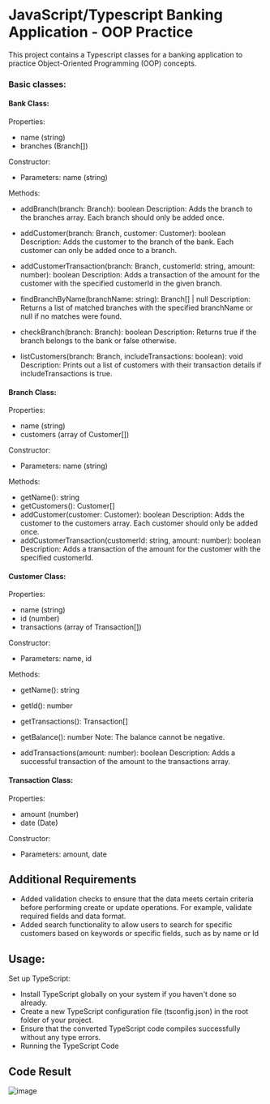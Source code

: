 # JavaScript/Typescript Banking Application - OOP Practice

This project contains a Typescript classes for a banking application to practice Object-Oriented Programming (OOP) concepts.

### Basic classes:

#### Bank Class:

Properties:
- name (string)
- branches (Branch[])

Constructor:
- Parameters: name (string)

Methods:
- addBranch(branch: Branch): boolean
  Description: Adds the branch to the branches array. Each branch should only be added once.
  
- addCustomer(branch: Branch, customer: Customer): boolean
  Description: Adds the customer to the branch of the bank. Each customer can only be added once to a branch.
  
- addCustomerTransaction(branch: Branch, customerId: string, amount: number): boolean
  Description: Adds a transaction of the amount for the customer with the specified customerId in the given branch.
  
- findBranchByName(branchName: string): Branch[] | null
  Description: Returns a list of matched branches with the specified branchName or null if no matches were found.
  
- checkBranch(branch: Branch): boolean
  Description: Returns true if the branch belongs to the bank or false otherwise.
  
- listCustomers(branch: Branch, includeTransactions: boolean): void
  Description: Prints out a list of customers with their transaction details if includeTransactions is true.

#### Branch Class:

Properties:
- name (string)
- customers (array of Customer[])

Constructor:
- Parameters: name (string)

Methods:
- getName(): string
- getCustomers(): Customer[]
- addCustomer(customer: Customer): boolean
  Description: Adds the customer to the customers array. Each customer should only be added once.
- addCustomerTransaction(customerId: string, amount: number): boolean
  Description: Adds a transaction of the amount for the customer with the specified customerId.

#### Customer Class:

Properties:
- name (string)
- id (number)
- transactions (array of Transaction[])

Constructor:
- Parameters: name, id

Methods:
- getName(): string
- getId(): number
- getTransactions(): Transaction[]
- getBalance(): number
  Note: The balance cannot be negative.

- addTransactions(amount: number): boolean
  Description: Adds a successful transaction of the amount to the transactions array.

#### Transaction Class:

Properties:
- amount (number)
- date (Date)

Constructor:
- Parameters: amount, date

## Additional Requirements
- Added validation checks to ensure that the data meets certain criteria before performing create or update operations. For example, validate required fields and data format.
- Added search functionality to allow users to search for specific customers based on keywords or specific fields, such as by name or Id

## Usage:
Set up TypeScript:
-  Install TypeScript globally on your system if you haven't done so already.
-  Create a new TypeScript configuration file (tsconfig.json) in the root folder of your project.
-  Ensure that the converted TypeScript code compiles successfully without any type errors.
-  Running the TypeScript Code
 
## Code Result 
![image](https://github.com/ReemOthm/sda-javascript-typescript-banking-app/assets/86829326/267a43a7-edb2-4743-bf3e-53bcb578572a)

